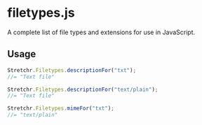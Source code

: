 filetypes.js
============

A complete list of file types and extensions for use in JavaScript.

## Usage

```js
Stretchr.Filetypes.descriptionFor("txt");
//= "Text file"

Stretchr.Filetypes.descriptionFor("text/plain");
//= "Text file"

Stretchr.Filetypes.mimeFor("txt");
//= "text/plain"
```
